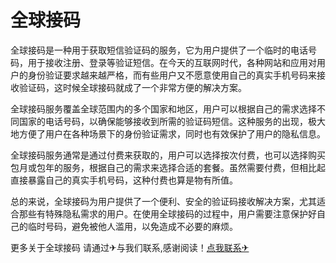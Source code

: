# 全球接码

全球接码是一种用于获取短信验证码的服务，它为用户提供了一个临时的电话号码，用于接收注册、登录等验证短信。在今天的互联网时代，各种网站和应用对用户的身份验证要求越来越严格，而有些用户又不愿意使用自己的真实手机号码来接收验证码，这时候全球接码就成了一个非常方便的解决方案。

全球接码服务覆盖全球范围内的多个国家和地区，用户可以根据自己的需求选择不同国家的电话号码，以确保能够接收到所需的验证码短信。这种服务的出现，极大地方便了用户在各种场景下的身份验证需求，同时也有效保护了用户的隐私信息。

全球接码服务通常是通过付费来获取的，用户可以选择按次付费，也可以选择购买包月或包年的服务，根据自己的需求来选择合适的套餐。虽然需要付费，但相比起直接暴露自己的真实手机号码，这种付费也算是物有所值。

总的来说，全球接码为用户提供了一个便利、安全的验证码接收解决方案，尤其适合那些有特殊隐私需求的用户。在使用全球接码的过程中，用户需要注意保护好自己的临时号码，避免被他人滥用，以免造成不必要的麻烦。

更多关于全球接码 请通过✈与我们联系,感谢阅读！[点我联系✈](https://data.k02.cc)